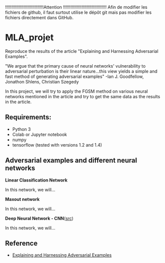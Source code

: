 !!!!!!!!!!!!!!!!!!!!!!!!!!!!!!!Attention !!!!!!!!!!!!!!!!!!!!!!!!!!!!!!!!!!!
Afin de modifier les fichiers de github, il faut surtout utilise le dépôt git mais pas modifier les fichiers directement dans GitHub.  

# MLA_projet
Reproduce the results of the article "Explaining and Harnessing Adversarial Examples". 

"We argue that the primary cause of neural networks' vulnerability to adversarial perturbation is their linear nature...this view yields a simple and fast method of generating adversarial examples" -Ian J. Goodfellow, Jonathon Shlens, Christian Szegedy

In this project, we will try to apply the FGSM method on various neural networks mentioned in the article and try to get the same data as the results in the article.

## Requirements:

* Python 3
* Colab or Jupyter notebook
* numpy
* tensorflow (tested with versions 1.2 and 1.4)

## Adversarial examples and different neural networks

  **Linear Classification Network**

In this network, we will...

  **Maxout network**

In this network, we will...

  **Deep Neural Network - CNN**([src](src))

In this network, we will...

## Reference

- [Explaining and Harnessing Adversarial Examples](https://arxiv.org/abs/1412.6572)
